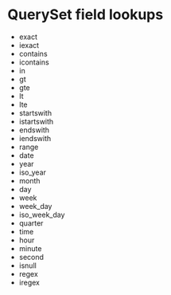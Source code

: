 # QuerySet field lookups

* exact
* iexact
* contains
* icontains
* in
* gt
* gte
* lt
* lte
* startswith
* istartswith
* endswith
* iendswith
* range
* date
* year
* iso_year
* month
* day
* week
* week_day
* iso_week_day
* quarter
* time
* hour
* minute
* second
* isnull
* regex
* iregex

